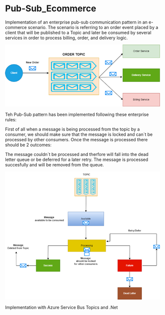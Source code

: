 # Pub-Sub_Ecommerce
Implementation of an enterprise pub-sub communication pattern in an e-commerce scenario.
The scenario is referring to an order event placed by a client that will be published to a Topic
and later be consumed by several services in order to process billing, order, and delivery logic.

![Pub-Sub Communication Pattern](https://github.com/yahiaalioua/Pub-Sub_Ecommerce/blob/main/PubSub.drawio.png)

Teh Pub-Sub pattern has been implemented following these enterprise rules:

First of all when a message is being processed from the topic by a consumer, we should make sure that the message is locked and can`t be processed by other consumers. Once the message is processed there should be 2 outcomes:

The message couldn´t be processed and therfore will fall into the dead letter queue or be deferred for a later retry.
The message is processed succesfully and will be removed from the queue.

![Processing of a message workflow](https://github.com/yahiaalioua/Pub-Sub_Ecommerce/blob/main/.vs/SubscriptionWorkFlow.drawio.png)

Implementation with Azure Service Bus Topics and .Net
